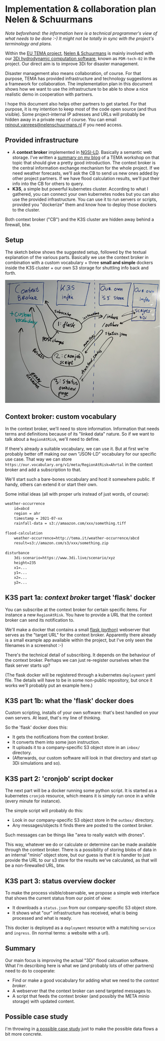 # Implementation & collaboration plan Nelen & Schuurmans

*Note beforehand: the information here is a technical programmer's view of what needs to be done :-) It might not be totally in sync with the project's terminology and plans.*

Within the [EU TEMA project](https://tema-project.eu/), [Nelen & Schuurmans](https://www.nelen-schuurmans.nl) is mainly involved with our [3Di hydrodynamic computation software](https://3diwatermanagement.com/), known as `PDM-tech-02` in the project. Our direct aim is to improve 3Di for disaster management.

Disaster management also means collaboration, of course. For that purpose, TEMA has provided infrastructure and technology suggestions as a framework for collaboration. The implementation plan in this document shows how we want to use the infrastructure to be able to show a nice realistic demo in cooperation with partners.

I hope this document also helps other partners to get started. For that purpose, it is my intention to keep most of the code open source (and thus visible). Some project-internal IP adresses and URLs will probably be hidden away in a private repo of course. You can email [reinout.vanrees@nelenschuurmans.nl](mailto:reinout.vanrees@nelen-schuurmans.nl) if you need access.


## Provided infrastructure

- A **context broker** implemented in [NGSI-LD](https://en.wikipedia.org/wiki/NGSI-LD). Basically a semantic web storage. I've written a [summary on my blog](https://reinout.vanrees.org/weblog/2024/04/16/tema-workshop-json-ld.html) of a TEMA workshop on that topic that should give a pretty good introduction. The context broker is the central information exchange mechanism for the whole project. If we need weather forecasts, we'll ask the CB to send us new ones added by other project partners. If we have flood calculation results, we'll put their info into the CB for others to query.
- **K3S**, a simple but powerful kubernetes cluster. According to what I gathered, you can connect your own kubernetes nodes but you can also use the provided infrastructure. You can use it to run servers or scripts, provided you "dockerize" them and know how to deploy those dockers to the cluster.

Both context broker ("CB") and the K3S cluster are hidden away behind a firewall, btw.


## Setup

The sketch below shows the suggested setup, followed by the textual explanation of the various parts. Basically we use the context broker in combination with a custom vocabulary + three **small and simple** dockers inside the K3S cluster + our own S3 storage for shuttling info back and forth.

![Sketch of the suggested setup](suggested-setup.png)


## Context broker: custom vocabulary

In the context broker, we'll need to store information. Information that needs terms and definitions because of its "linked data" nature. So if we want to talk about a `RegionAtRisk`, we'll need to define.

If there's already a suitable vocabulary, we can use it. But at first we're probably better off making our own "JSON-LD" vocabulary for our specific use case. That way we can store `https://our.vocabulary.org/v1/meta/RegionAtRisk=Ahrtal` in the context broker and add a subscription to that.

We'll start such a bare-bones vocabulary and host it somewhere public. If handy, others can extend it or start their own.

Some initial ideas (all with proper urls instead of just words, of course):

    weather-occurrence
        id=abcd
        region = ahr
        timestamp = 2021-07-xx
        rainfall-data = s3://amaazon.com/xxx/something.tiff

    flood-calculation
        weather-occurrence=http://tema.it/weather-occurrence/abcd
        result=s3://amazon.com/s3/xxx/something.zip

    disturbance
        3di-scenario=https://www.3di.live/scenario/xyz
        height=235
        x1=...
        y1=...
        x2=...
        y2=...


## K3S part 1a: *context broker* target 'flask' docker

You can subscribe at the context broker for certain specific items. For instance a new `RegionAtRisk`. You have to provide a URL that the context broker can send its notification to.

We'll make a docker that contains a small [flask (python)](https://pypi.org/project/Flask/) webserver that serves as the "target URL" for the context broker. Apparently there already is a small example app available within the project, but I've only seen the filenames in a screenshot :-)

There's the technical detail of subscribing. It depends on the behaviour of the context broker. Perhaps we can just re-register ourselves when the flask server starts up?

(The flask docker will be registered through a kubernetes `deployment` yaml file. The details will have to be in some non-public repository, but once it works we'll probably put an example here.)


## K3S part 1b: what the 'flask' docker does

Custom scripting, installs of your own software: that's best handled on your own servers. At least, that's my line of thinking.

So the 'flask' docker does this:

- It gets the notifications from the context broker.
- It converts them into some json instruction.
- It uploads it to a company-specific S3 object store in an `inbox/` directory.
- (Afterwards, our custom software will look in that directory and start up 3Di simulations and so).


## K3S part 2: 'cronjob' script docker

The next part will be a docker running some python script. It is started as a kubernetes `cronjob` resource, which means it is simply run once in a while (every minute for instance).

The simple script will probably do this:

- Look in our company-specific S3 object store in the `outbox/` directory.
- Any messages/objects it finds there are posted to the context broker.

Such messages can be things like "area to really watch with drones".

This way, whatever we do or calculate or determine can be made available through the context broker. There is a possibility of storing blobs of data in an internal "minio" object store, but our guess is that it is handier to just provide the URL to our s3 store for the results we've calculated, as that will be a non-firewalled URL, btw.


## K3S part 3: status overview docker

To make the process visible/observable, we propose a simple web interface that shows the current status from our point of view:

- It downloads a `status.json` from our company-specific S3 object store.
- It shows what "our" infrastructure has received, what is being processed and what is ready.

This docker is deployed as a `deployment` resource with a matching `service` and `ingress`. (In normal terms: a website with a url).


## Summary

Our main focus is improving the actual "3Di" flood calcuation software. What I'm describing here is what we (and probably lots of other partners) need to do to cooperate:

- Find or make a good vocabulary for adding what we need to the *context broker*.
- A webserver that the context broker can send targeted messages to.
- A script that feeds the context broker (and possibly the META minio storage) with updated content.


## Possible case study

I'm throwing in [a possible case study](example-case-study/case-study.md) just to make the possible data flows a bit more concrete.
